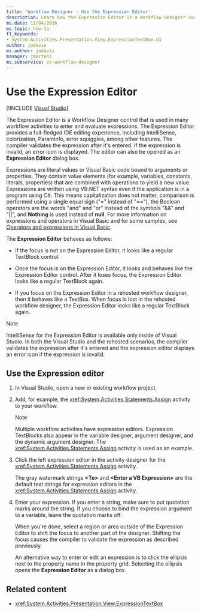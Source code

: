 ```yaml
---
title: 'Workflow Designer - Use the Expression Editor'
description: Learn how the Expression Editor is a Workflow Designer control that you can use in many workflow activities to enter and evaluate expressions.
ms.date: 11/04/2016
ms.topic: how-to
f1_keywords:
- System.Activities.Presentation.View.ExpressionTextBox.UI
author: jodavis
ms.author: jodavis
manager: jmartens
ms.subservice: vs-workflow-designer
---
```

# Use the Expression Editor

 [!INCLUDE [Visual Studio](~/includes/applies-to-version/vs-windows-only.md)]

The Expression Editor is a Workflow Designer control that is used in many workflow activities to enter and evaluate expressions. The Expression Editor provides a full-fledged IDE editing experience, including IntelliSense, colorization, ParamInfo, error squiggles, among other features. The compiler validates the expression after it's entered. If the expression is invalid, an error icon is displayed. The editor can also be opened as an **Expression Editor** dialog box.

Expressions are literal values or Visual Basic code bound to arguments or properties. They contain value elements (for example, variables, constants, literals, properties) that are combined with operations to yield a new value. Expressions are written using VB.NET syntax even if the application is in a program using C#. This means capitalization does not matter, comparison is performed using a single equal sign ("=" instead of "=="), the Boolean operators are the words "and" and "or" instead of the symbols "&&" and "||", and **Nothing** is used instead of **null**. For more information on expressions and operators in Visual Basic and for some samples, see [Operators and expressions in Visual Basic](/previous-versions/visualstudio/visual-studio-2010/a1w3te48(v=vs.100)).

The **Expression Editor** behaves as follows:

- If the focus is not on the Expression Editor, it looks like a regular TextBlock control.

- Once the focus is on the Expression Editor, it looks and behaves like the Expression Editor control. After it loses focus, the Expression Editor looks like a regular TextBlock again.

- If you focus on the Expression Editor in a rehosted workflow designer, then it behaves like a TextBox. When focus is lost in the rehosted workflow designer, the Expression Editor looks like a regular TextBlock again.

> [!NOTE]
> IntelliSense for the Expression Editor is available only inside of Visual Studio. In both the Visual Studio and the rehosted scenarios, the compiler validates the expression after it's entered and the expression editor displays an error icon if the expression is invalid.

## Use the Expression editor

1. In Visual Studio, open a new or existing workflow project.

2. Add, for example, the <xref:System.Activities.Statements.Assign> activity to your workflow.

    > [!NOTE]
    > Multiple workflow activities have expression editors. Expression TextBlocks also appear in the variable designer, argument designer, and the dynamic argument designer. The <xref:System.Activities.Statements.Assign> activity is used as an example.

3. Click the left expression editor in the activity designer for the <xref:System.Activities.Statements.Assign> activity.

     The gray watermark strings **\<To>** and **\<Enter a VB Expression>** are the default text strings for expression editors in the <xref:System.Activities.Statements.Assign> activity.

4. Enter your expression. If you enter a string, make sure to put quotation marks around the string. If you choose to bind the expression argument to a variable, leave the quotation marks off.

     When you're done, select a region or area outside of the Expression Editor to shift the focus to another part of the designer. Shifting the focus causes the compiler to validate the expression as described previously.

     An alternative way to enter or edit an expression is to click the ellipsis next to the property name in the property grid. Selecting the ellipsis opens the **Expression Editor** as a dialog box.

## Related content

- <xref:System.Activities.Presentation.View.ExpressionTextBox>
